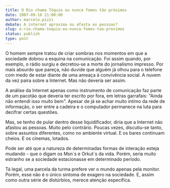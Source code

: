 ```yaml
---
title: O Rio chama Tóquio ou nunca fomos tão próximos 
date: 2007-09-16 21:00:00
author: marcelo.pizzi
debate: A internet aproxima ou afasta as pessoas?
slug: o-rio-chama-toquio-ou-nunca-fomos-tao-proximos
status: publish 
type: post
---
```


O homem sempre tratou de criar sombras nos momentos em que a sociedade dobrou a esquina na comunicação. Foi assim quando, por exemplo, o rádio surgiu e decretou-se a morte do jornalismo impresso. Por mais absurdo que pareça, não duvide que alguém já olhou para o telefone com medo de estar diante de uma ameaça à convivência social. A nuvem da vez paira sobre a Internet. Mas não deveria ser assim.


A análise da Internet apenas como instrumento de comunicação faz parte de um pacotão que deveria ter escrito por fora, em letras garrafais: "Ainda não entendi isso muito bem". Apesar de já se achar muito intímo da rede de informação, o ser entre a cadeira e o computador permanece na luta para decifrar certas questões.


Mas, se tenho de pular dentro desse liquidificador, diria que a Internet não afastou as pessoas. Muito pelo contrário. Poucas vezes, discutiu-se tanto, sobre assuntos diferentes, como no ambiente virtual. E os bares continuam cheios. E os cinemas, lotados.


Pode ser até que a natureza de determinadas formas de interação esteja mudando - que o digam os Msn´s e Orkut´s da vida. Porém, seria muito estranho se a sociedade estacionasse em determinado período.


Tá legal, uma parcela da turma prefere ver o mundo apenas pela monitor. Porém, esse não é o único sintoma de exagero na sociedade. E, assim como outra série de distúrbios, merece atenção específica.


